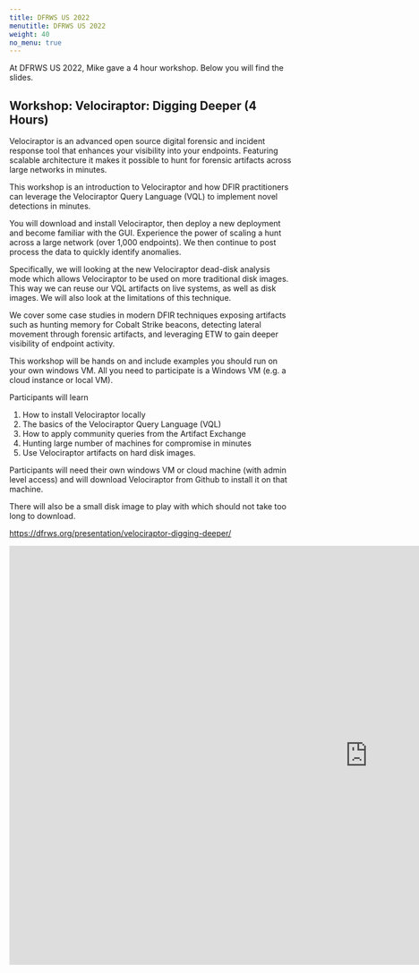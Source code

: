 ```yaml
---
title: DFRWS US 2022
menutitle: DFRWS US 2022
weight: 40
no_menu: true
---
```


At DFRWS US 2022, Mike gave a 4 hour workshop. Below you will find the
slides.

## Workshop: Velociraptor: Digging Deeper (4 Hours)

Velociraptor is an advanced open source digital forensic and incident
response tool that enhances your visibility into your
endpoints. Featuring scalable architecture it makes it possible to
hunt for forensic artifacts across large networks in minutes.

This workshop is an introduction to Velociraptor and how DFIR
practitioners can leverage the Velociraptor Query Language (VQL) to
implement novel detections in minutes.

You will download and install Velociraptor, then deploy a new
deployment and become familiar with the GUI. Experience the power of
scaling a hunt across a large network (over 1,000 endpoints). We then
continue to post process the data to quickly identify anomalies.

Specifically, we will looking at the new Velociraptor dead-disk
analysis mode which allows Velociraptor to be used on more traditional
disk images. This way we can reuse our VQL artifacts on live systems,
as well as disk images. We will also look at the limitations of this
technique.

We cover some case studies in modern DFIR techniques exposing
artifacts such as hunting memory for Cobalt Strike beacons, detecting
lateral movement through forensic artifacts, and leveraging ETW to
gain deeper visibility of endpoint activity.

This workshop will be hands on and include examples you should run on
your own windows VM. All you need to participate is a Windows VM
(e.g. a cloud instance or local VM).

Participants will learn
1. How to install Velociraptor locally
2. The basics of the Velociraptor Query Language (VQL)
3. How to apply community queries from the Artifact Exchange
4. Hunting large number of machines for compromise in minutes
5. Use Velociraptor artifacts on hard disk images.

Participants will need their own windows VM or cloud machine (with
admin level access) and will download Velociraptor from Github to
install it on that machine.

There will also be a small disk image to play with which should not
take too long to download.

https://dfrws.org/presentation/velociraptor-digging-deeper/

<iframe src="https://docs.google.com/presentation/d/e/2PACX-1vSmPYSSS7WiOcscMYtryFl4gVUCdT2VgvY_BtTmTkV9xyFAO87jbrFm85jcNXpxj7cVXEst2v6cGoYR/embed?start=false&loop=false&delayms=3000" frameborder="0" width="1280" height="749" allowfullscreen="true" mozallowfullscreen="true" webkitallowfullscreen="true"></iframe>
